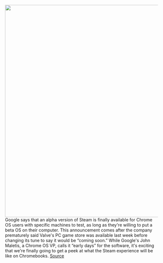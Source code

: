 <img src='https://cdn.vox-cdn.com/thumbor/3QKzrluxxe7OiR025g5fMhh5aBY=/0x0:1600x900/1200x800/filters:focal(583x244:839x500)/cdn.vox-cdn.com/uploads/chorus_image/image/70657186/Untitled.0.png' width='700px' /><br/>
Google says that an alpha version of Steam is finally available for Chrome OS users with specific machines to test, as long as they're willing to put a beta OS on their computer. This announcement comes after the company prematurely said Valve's PC game store was available last week before changing its tune to say it would be “coming soon.” While Google's John Maletis, a Chrome OS VP, calls it “early days” for the software, it's exciting that we're finally going to get a peek at what the Steam experience will be like on Chromebooks.
<a href='https://www.theverge.com/2022/3/22/22990267/steam-alpha-chromeos-chromebook-supported-models'> Source <a/>